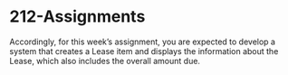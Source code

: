 # 212-Assignments

Accordingly, for this week’s assignment, you are expected to develop a system that creates a Lease item and displays the information about the Lease, which also includes the overall amount due.
